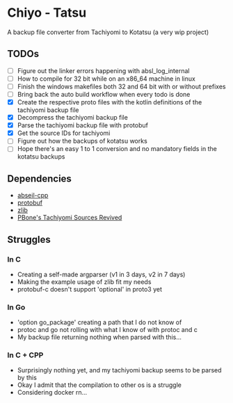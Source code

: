 # Chiyo - Tatsu

A backup file converter from Tachiyomi to Kotatsu (a very wip project)

## TODOs

-   [ ] Figure out the linker errors happening with absl_log_internal
-   [ ] How to compile for 32 bit while on an x86_64 machine in linux
-   [ ] Finish the windows makefiles both 32 and 64 bit with or without prefixes
-   [ ] Bring back the auto build workflow when every todo is done
-   [x] Create the respective proto files with the kotlin definitions of the
        tachiyomi backup file
-   [x] Decompress the tachiyomi backup file
-   [x] Parse the tachiyomi backup file with protobuf
-   [x] Get the source IDs for tachiyomi
-   [ ] Figure out how the backups of kotatsu works
-   [ ] Hope there's an easy 1 to 1 conversion and no mandatory fields in the
        kotatsu backups

## Dependencies

-   [abseil-cpp](https://github.com/abseil/abseil-cpp.git)
-   [protobuf](https://github.com/protocolbuffers/protobuf)
-   [zlib](https://github.com/madler/zlib)
-   [PBone's Tachiyomi Sources Revived](https://raw.githubusercontent.com/ThePBone/tachiyomi-extensions-revived/repo/index.min.json)

## Struggles

### In C

-   Creating a self-made argparser (v1 in 3 days, v2 in 7 days)
-   Making the example usage of zlib fit my needs
-   protobuf-c doesn't support 'optional' in proto3 yet

### In Go

-   'option go_package' creating a path that I do not know of
-   protoc and go not rolling with what I know of with protoc and c
-   My backup file returning nothing when parsed with this...

### In C + CPP

-   Surprisingly nothing yet, and my tachiyomi backup seems to be parsed by this
-   Okay I admit that the compilation to other os is a struggle
-   Considering docker rn...
